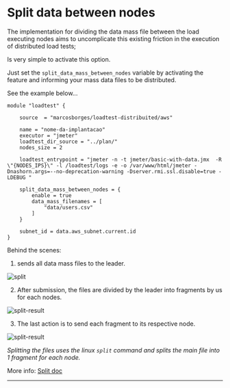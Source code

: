 # Split data between nodes
    
The implementation for dividing the data mass file between the load executing nodes aims to uncomplicate this existing friction in the execution of distributed load tests;

Is very simple to activate this option.

Just set the `split_data_mass_between_nodes` variable by activating the feature and informing your mass data files to be distributed.

See the example below...

```hcl
module "loadtest" {

    source  = "marcosborges/loadtest-distribuited/aws"
    
    name = "nome-da-implantacao"
    executor = "jmeter"
    loadtest_dir_source = "../plan/"
    nodes_size = 2
    
    loadtest_entrypoint = "jmeter -n -t jmeter/basic-with-data.jmx  -R \"{NODES_IPS}\" -l /loadtest/logs -e -o /var/www/html/jmeter -Dnashorn.args=--no-deprecation-warning -Dserver.rmi.ssl.disable=true -LDEBUG "

    split_data_mass_between_nodes = {
        enable = true
        data_mass_filenames = [
            "data/users.csv"
        ]
    }

    subnet_id = data.aws_subnet.current.id
}
```

Behind the scenes:

1. sends all data mass files to the leader.

![split](https://github.com/marcosborges/terraform-aws-loadtest-distribuited/raw/feat/spliter/assets/split-cmd.png)

2. After submission, the files are divided by the leader into fragments by us for each nodes.

![split-result](https://github.com/marcosborges/terraform-aws-loadtest-distribuited/raw/feat/spliter/assets/split-cmd-result.png)

3. The last action is to send each fragment to its respective node.

![split-result](https://github.com/marcosborges/terraform-aws-loadtest-distribuited/raw/feat/spliter/assets/split-transfer.png)

*Splitting the files uses the linux `split` command and splits the main file into 1 fragment for each node.*

More info: [Split doc](https://man7.org/linux/man-pages/man1/split.1.html)

---